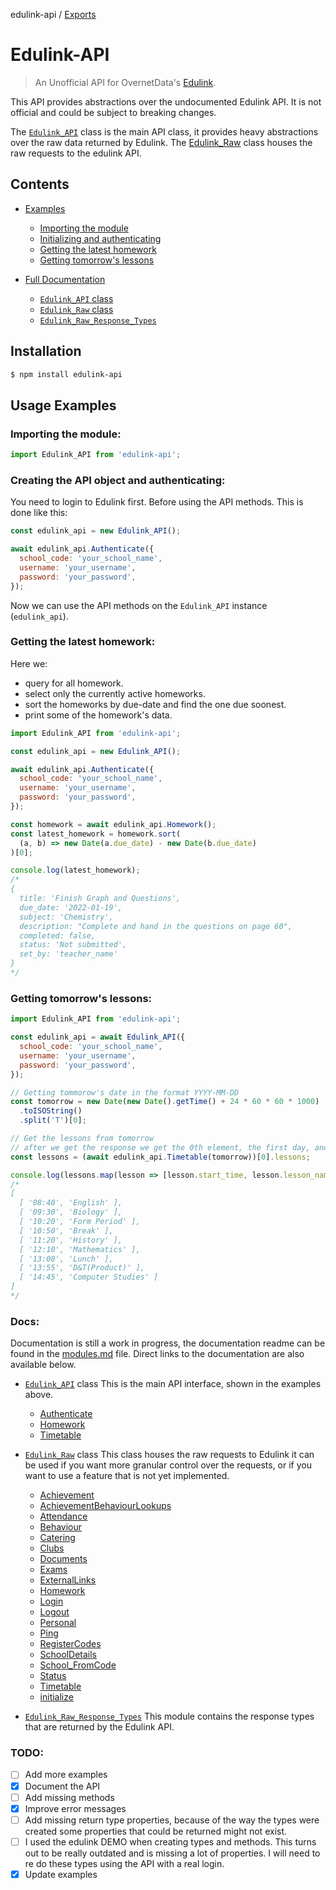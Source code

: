 edulink-api / [Exports](modules.md)

# Edulink-API

> An Unofficial API for OvernetData's [Edulink](https://www.edulinkone.com/).

This API provides abstractions over the undocumented Edulink API. It is not official and could be subject to breaking changes.

The [`Edulink_API`](./docs/classes/Edulink_API.md) class is the main API class, it provides heavy abstractions over the raw data returned by Edulink. The [Edulink_Raw](./docs/classes/Edulink_Raw.md) class houses the raw requests to the edulink API.

## Contents

- [Examples](#usage-examples)

  - [Importing the module](#importing-the-module)
  - [Initializing and authenticating](#creating-the-api-object-and-authenticating)
  - [Getting the latest homework](#getting-the-latest-homework)
  - [Getting tomorrow's lessons](#getting-tomorrows-lessons)

- [Full Documentation](#docs)

  - [`Edulink_API` class](./docs/classes/Edulink_API.md)
  - [`Edulink_Raw` class](./docs/classes/Edulink_Raw.md)
  - [`Edulink_Raw_Response_Types`](./docs/modules/Edulink_Raw_Response_Types.md)

## Installation

```bash
$ npm install edulink-api
```

## Usage Examples

### Importing the module:

```javascript
import Edulink_API from 'edulink-api';
```

### Creating the API object and authenticating:

You need to login to Edulink first. Before using the API methods. This is done like this:

```javascript
const edulink_api = new Edulink_API();

await edulink_api.Authenticate({
  school_code: 'your_school_name',
  username: 'your_username',
  password: 'your_password',
});
```

Now we can use the API methods on the `Edulink_API` instance (`edulink_api`).

### Getting the latest homework:

Here we:

- query for all homework.
- select only the currently active homeworks.
- sort the homeworks by due-date and find the one due soonest.
- print some of the homework's data.

```javascript
import Edulink_API from 'edulink-api';

const edulink_api = new Edulink_API();

await edulink_api.Authenticate({
  school_code: 'your_school_name',
  username: 'your_username',
  password: 'your_password',
});

const homework = await edulink_api.Homework();
const latest_homework = homework.sort(
  (a, b) => new Date(a.due_date) - new Date(b.due_date)
)[0];

console.log(latest_homework);
/*
{
  title: 'Finish Graph and Questions',
  due_date: '2022-01-19',
  subject: 'Chemistry',
  description: "Complete and hand in the questions on page 60",
  completed: false,
  status: 'Not submitted',
  set_by: 'teacher_name'
}
*/
```

### Getting tomorrow's lessons:

```javascript
import Edulink_API from 'edulink-api';

const edulink_api = await Edulink_API({
  school_code: 'your_school_name',
  username: 'your_username',
  password: 'your_password',
});

// Getting tommorow's date in the format YYYY-MM-DD
const tomorrow = new Date(new Date().getTime() + 24 * 60 * 60 * 1000)
  .toISOString()
  .split('T')[0];

// Get the lessons from tomorrow
// after we get the response we get the 0th element, the first day, and access it's lessons
const lessons = (await edulink_api.Timetable(tomorrow))[0].lessons;

console.log(lessons.map(lesson => [lesson.start_time, lesson.lesson_name]));
/*
[
  [ '08:40', 'English' ],
  [ '09:30', 'Biology' ],
  [ '10:20', 'Form Period' ],
  [ '10:50', 'Break' ],
  [ '11:20', 'History' ],
  [ '12:10', 'Mathematics' ],
  [ '13:00', 'Lunch' ],
  [ '13:55', 'D&T(Product)' ],
  [ '14:45', 'Computer Studies' ]
]
*/
```

### Docs:

Documentation is still a work in progress, the documentation readme can be found in the [modules.md](./docs/modules.md) file. Direct links to the documentation are also available below.

- [`Edulink_API`](./docs/classes/Edulink_API.md) class This is the main API interface, shown in the examples above.

  - [Authenticate](Edulink_API.md#authenticate)
  - [Homework](Edulink_API.md#homework)
  - [Timetable](Edulink_API.md#timetable)

- [`Edulink_Raw`](./docs/classes/Edulink_Raw.md) class This class houses the raw requests to Edulink it can be used if you want more granular control over the requests, or if you want to use a feature that is not yet implemented.

  - [Achievement](./docs/classes/Edulink_Raw.md#achievement)
  - [AchievementBehaviourLookups](./docs/classes/Edulink_Raw.md#achievementbehaviourlookups)
  - [Attendance](./docs/classes/Edulink_Raw.md#attendance)
  - [Behaviour](./docs/classes/Edulink_Raw.md#behaviour)
  - [Catering](./docs/classes/Edulink_Raw.md#catering)
  - [Clubs](./docs/classes/Edulink_Raw.md#clubs)
  - [Documents](./docs/classes/Edulink_Raw.md#documents)
  - [Exams](./docs/classes/Edulink_Raw.md#exams)
  - [ExternalLinks](./docs/classes/Edulink_Raw.md#externallinks)
  - [Homework](./docs/classes/Edulink_Raw.md#homework)
  - [Login](./docs/classes/Edulink_Raw.md#login)
  - [Logout](./docs/classes/Edulink_Raw.md#logout)
  - [Personal](./docs/classes/Edulink_Raw.md#personal)
  - [Ping](./docs/classes/Edulink_Raw.md#ping)
  - [RegisterCodes](./docs/classes/Edulink_Raw.md#registercodes)
  - [SchoolDetails](./docs/classes/Edulink_Raw.md#schooldetails)
  - [School_FromCode](./docs/classes/Edulink_Raw.md#school_fromcode)
  - [Status](./docs/classes/Edulink_Raw.md#status)
  - [Timetable](./docs/classes/Edulink_Raw.md#timetable)
  - [initialize](./docs/classes/Edulink_Raw.md#initialize)

- [`Edulink_Raw_Response_Types`](./docs/modules/Edulink_Raw_Response_Types.md) This module contains the response types that are returned by the Edulink API.

### TODO:

- [ ] Add more examples
- [x] Document the API
- [ ] Add missing methods
- [x] Improve error messages
- [ ] Add missing return type properties, because of the way the types were created some properties that could be returned might not exist.
- [ ] I used the edulink DEMO when creating types and methods. This turns out to be really outdated and is missing a lot of properties. I will need to re do these types using the API with a real login.
- [x] Update examples
